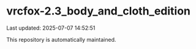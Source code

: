 # vrcfox-2.3_body_and_cloth_edition

Last updated: 2025-07-07 14:52:51

This repository is automatically maintained.

